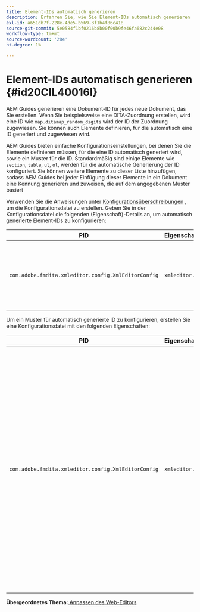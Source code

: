 ```yaml
---
title: Element-IDs automatisch generieren
description: Erfahren Sie, wie Sie Element-IDs automatisch generieren
exl-id: a651db7f-228e-4de5-b569-3f1b4f86c418
source-git-commit: 5e0584f1bf0216b8b00f00b9fe46fa682c244e08
workflow-type: tm+mt
source-wordcount: '284'
ht-degree: 1%

---
```


# Element-IDs automatisch generieren {#id20CIL40016I}

AEM Guides generieren eine Dokument-ID für jedes neue Dokument, das Sie erstellen. Wenn Sie beispielsweise eine DITA-Zuordnung erstellen, wird eine ID wie `map.ditamap_random_digits` wird der ID der Zuordnung zugewiesen. Sie können auch Elemente definieren, für die automatisch eine ID generiert und zugewiesen wird.

AEM Guides bieten einfache Konfigurationseinstellungen, bei denen Sie die Elemente definieren müssen, für die eine ID automatisch generiert wird, sowie ein Muster für die ID. Standardmäßig sind einige Elemente wie `section`, `table`, `ul`, `ol`, werden für die automatische Generierung der ID konfiguriert. Sie können weitere Elemente zu dieser Liste hinzufügen, sodass AEM Guides bei jeder Einfügung dieser Elemente in ein Dokument eine Kennung generieren und zuweisen, die auf dem angegebenen Muster basiert

Verwenden Sie die Anweisungen unter [Konfigurationsüberschreibungen](download-install-additional-config-override.md#) , um die Konfigurationsdatei zu erstellen. Geben Sie in der Konfigurationsdatei die folgenden \(Eigenschaft\)-Details an, um automatisch generierte Element-IDs zu konfigurieren:

| PID | Eigenschaftenschlüssel | Eigenschaftswert |
|---|------------|--------------|
| `com.adobe.fmdita.xmleditor.config.XmlEditorConfig` | `xmleditor.classes` | Geben Sie eine kommagetrennte Liste von Elementen an. <br> **Standardwert**: `"topic, section, table, simpletable, fig, image, ul, ol"` |

Um ein Muster für automatisch generierte ID zu konfigurieren, erstellen Sie eine Konfigurationsdatei mit den folgenden Eigenschaften:

| PID | Eigenschaftenschlüssel | Eigenschaftswert |
|---|------------|--------------|
| `com.adobe.fmdita.xmleditor.config.XmlEditorConfig` | `xmleditor.pattern` | Der Standardwert für dieses Feld ist auf `${elementName}_${id}`. Die `${elementName}` durch den Namen des Elements ersetzt. Die `${id}` generiert eine sequenzielle Zahl für das Element. Wenn Sie beispielsweise das Absatzelement mit automatisch generierten IDs zuweisen, erhält der erste Absatz im Thema oder Dokument eine ID wie p\_1, der nächste Absatz erhält p\_2 usw. In einem anderen Dokument wird der ID-Generierungsprozess jedoch neu gestartet. Das bedeutet, dass in einem anderen Dokument IDs wie p\_1 und p\_2 Absatzelementen zugewiesen werden können. **Standardwert**: ``${elementName}_${id}`` |

**Übergeordnetes Thema:**[ Anpassen des Web-Editors](conf-web-editor.md)
